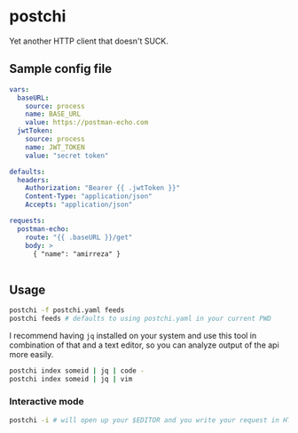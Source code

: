 # postchi
Yet another HTTP client that doesn't SUCK.



## Sample config file
```yaml
vars:
  baseURL:
    source: process 
    name: BASE_URL
    value: https://postman-echo.com
  jwtToken:
    source: process
    name: JWT_TOKEN
    value: "secret token"

defaults:
  headers:
    Authorization: "Bearer {{ .jwtToken }}"
    Content-Type: "application/json"
    Accepts: "application/json"

requests:
  postman-echo:
    route: "{{ .baseURL }}/get"
    body: >
      { "name": "amirreza" }
 
```

## Usage
```bash
postchi -f postchi.yaml feeds
postchi feeds # defaults to using postchi.yaml in your current PWD
```
I recommend having `jq` installed on your system and use this tool in combination of that and a text editor, so you can analyze output of the api more easily.
```bash
postchi index someid | jq | code -
postchi index someid | jq | vim
```
### Interactive mode
```bash
postchi -i # will open up your $EDITOR and you write your request in HTTP format
```
